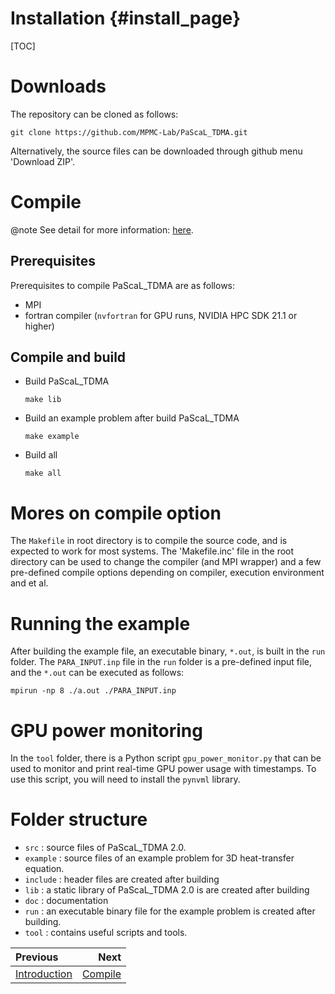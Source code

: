 Installation                        {#install_page}
============

[TOC]
# Downloads
The repository can be cloned as follows:

```
git clone https://github.com/MPMC-Lab/PaScaL_TDMA.git
```
Alternatively, the source files can be downloaded through github menu 'Download ZIP'.




# Compile
@note See detail for more information: [here](compile_page.html). 

## Prerequisites
Prerequisites to compile PaScaL_TDMA are as follows:
* MPI
* fortran compiler (`nvfortran` for GPU runs, NVIDIA HPC SDK 21.1 or higher)  

## Compile and build
* Build PaScaL_TDMA
    ```
	make lib
	```
* Build an example problem after build PaScaL_TDMA

    ```
	make example
	```
* Build all

    ```
	make all
	```
# Mores on compile option
The `Makefile` in root directory is to compile the source code, and is expected to work for most systems. The 'Makefile.inc' file in the root directory can be used to change the compiler (and MPI wrapper) and a few pre-defined compile options depending on compiler, execution environment and et al.

# Running the example
After building the example file, an executable binary, `*.out`, is built in the `run` folder. The `PARA_INPUT.inp` file in the `run` folder is a pre-defined input file, and the `*.out` can be executed as follows:

```
mpirun -np 8 ./a.out ./PARA_INPUT.inp
```
# GPU power monitoring
In the `tool` folder, there is a Python script `gpu_power_monitor.py` that can be used to monitor and print real-time GPU power usage with timestamps. To use this script, you will need to install the `pynvml` library.

# Folder structure
* `src` : source files of PaScaL_TDMA 2.0.
* `example` : source files of an example problem for 3D heat-transfer equation.
* `include` : header files are created after building
* `lib` : a static library of PaScaL_TDMA 2.0 is are created after building
* `doc` : documentation
* `run` : an executable binary file for the example problem is created after building.
* `tool` : contains useful scripts and tools.

<div class="section_buttons">

| Previous          |                              Next |
|:------------------|----------------------------------:|
| [Introduction](index.html) | [Compile](compile_page.html) |
</div>